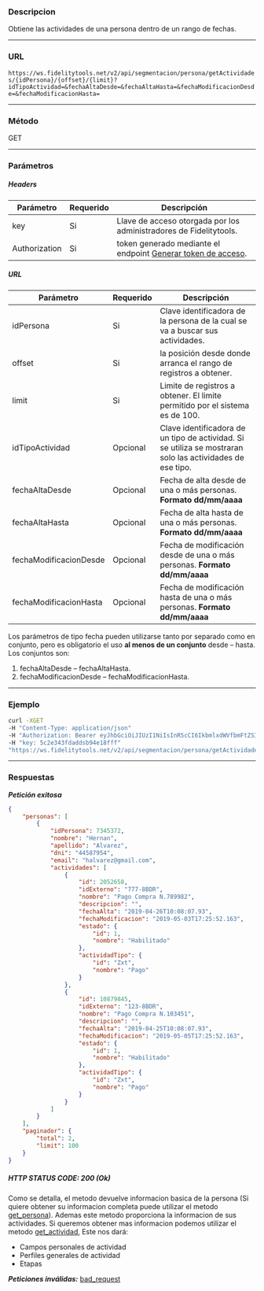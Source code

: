### Descripcion
Obtiene las actividades de una persona dentro de un rango de fechas.
___

### URL
` https://ws.fidelitytools.net/v2/api/segmentacion/persona/getActividades/{idPersona}/{offset}/{limit}?idTipoActividad=&fechaAltaDesde=&fechaAltaHasta=&fechaModificacionDesde=&fechaModificacionHasta= `
___

### Método
GET
___
### Parámetros

##### Headers

|Parámetro |Requerido |Descripción                 |
|----------|----------|----------------------------|
| key         | Si		 | Llave de acceso otorgada por los administradores de Fidelitytools. |
| Authorization       | Si		 | token generado mediante el endpoint [Generar token de acceso](https://github.com/bebeto-fidelitytools/FidelitytoolsWS/blob/master/docs/autenticaci%C3%B3n.md). |

##### URL

|Parámetro |Requerido |Descripción                 |
|----------|----------|----------------------------|
| idPersona | Si | Clave identificadora de la persona de la cual se va a buscar sus actividades. | 
| offset | Si | la posición desde donde arranca el rango de registros a obtener. |
| limit | Si | Limite de registros a obtener. El limite permitido por el sistema es de 100.|
| idTipoActividad | Opcional | Clave identificadora de un tipo de actividad. Si se utiliza se mostraran solo las actividades de ese tipo. |
| fechaAltaDesde | Opcional | Fecha de alta desde de una o más personas. **Formato dd/mm/aaaa**
| fechaAltaHasta | Opcional |Fecha de alta hasta de una o más personas. **Formato dd/mm/aaaa**
| fechaModificacionDesde | Opcional |Fecha de modificación desde de una o más personas. **Formato dd/mm/aaaa**
| fechaModificacionHasta| Opcional |Fecha de modificación hasta de una o más personas. **Formato dd/mm/aaaa**

Los parámetros de tipo fecha pueden utilizarse tanto por separado como en conjunto, pero es
obligatorio el uso **al menos de un conjunto** desde – hasta.
Los conjuntos son:
1. fechaAltaDesde – fechaAltaHasta.
2. fechaModificacionDesde – fechaModificacionHasta.

___
### Ejemplo
```bash
curl -XGET 
-H "Content-Type: application/json" 
-H "Authorization: Bearer eyJhbGciOiJIUzI1NiIsInR5cCI6IkbmlxdWVfbmFtZSI6InVzZXJb25maWciLCJuYmYiOjE1NTYxMTk0MNjIwNTgwNywiaWF0IjoxNTU2MTE5NDA3LCJpczovL3dzLmZpZGVsaXR5dG9vbHMubmV0L3YyIiwiYXVkIjoiaHa2U2asdasdy5maWRlbGl0eXRvb2xzLm5ldC92MiJ9RDDpMHEB4SsmY0j87OcS5mbxe2XxSAY" 
-H "key: 5c2e343fdaddsb94e18fff"
"https://ws.fidelitytools.net/v2/api/segmentacion/persona/getActividades/1058794/0/100?idTipoActividad=Zxt&fechaAltaDesde=01/02/2019&fechaAltaHasta=04/05/2019&fechaModificacionDesde=01/02/2019&fechaModificacionHasta=06/05/2019"
```
___
### Respuestas
***Petición exitosa***
```json
{
    "personas": [
        {
            "idPersona": 7345372,
            "nombre": "Hernan",
            "apellido": "Alvarez",
            "dni": "44587954",
            "email": "halvarez@gmail.com",
            "actividades": [
                {
                    "id": 2052658,
                    "idExterno": "777-8BDR",
                    "nombre": "Pago Compra N.789982",
                    "descripcion": "",
                    "fechaAlta": "2019-04-26T10:08:07.93",
                    "fechaModificacion": "2019-05-03T17:25:52.163",
                    "estado": {
                        "id": 1,
                        "nombre": "Habilitado"
                    },
                    "actividadTipo": {
                        "id": "Zxt",
                        "nombre": "Pago"
                    }
                },
                {
                    "id": 10879845,
                    "idExterno": "123-8BDR",
                    "nombre": "Pago Compra N.103451",
                    "descripcion": "",
                    "fechaAlta": "2019-04-25T10:08:07.93",
                    "fechaModificacion": "2019-05-05T17:25:52.163",
                    "estado": {
                        "id": 1,
                        "nombre": "Habilitado"
                    },
                    "actividadTipo": {
                        "id": "Zxt",
                        "nombre": "Pago"
                    }
                }
            ]
        }
    ],
    "paginador": {
        "total": 2,
        "limit": 100
    }
}
```

##### HTTP STATUS CODE: 200 (Ok)
Como se detalla, el metodo devuelve informacion basica de la persona (Si quiere obtener su informacion completa puede utilizar el metodo [get_persona](https://github.com/bebeto-fidelitytools/FidelitytoolsWS/blob/master/docs/segmentacion/get_persona.md)). Ademas este metodo proporciona la informacion de sus actividades. Si queremos obtener mas informacion podemos utilizar el metodo [get_actividad](https://github.com/bebeto-fidelitytools/FidelitytoolsWS/blob/master/docs/actividades/get_actividad.md), Este nos dará: 
* Campos personales de actividad
* Perfiles generales de actividad
* Etapas

***Peticiones inválidas:*** [bad_request](https://github.com/bebeto-fidelitytools/FidelitytoolsWS/blob/master/docs/segmentacion/bad_request.md)
